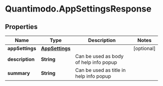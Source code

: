 # Quantimodo.AppSettingsResponse

## Properties
Name | Type | Description | Notes
------------ | ------------- | ------------- | -------------
**appSettings** | [**AppSettings**](AppSettings.md) |  | [optional] 
**description** | **String** | Can be used as body of help info popup | 
**summary** | **String** | Can be used as title in help info popup | 


